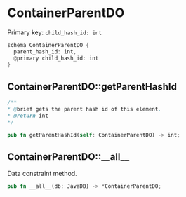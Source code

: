 # ContainerParentDO

Primary key: `child_hash_id: int`

```rust
schema ContainerParentDO {
  parent_hash_id: int,
  @primary child_hash_id: int
}
```
## ContainerParentDO::getParentHashId

```java
/**
* @brief gets the parent hash id of this element.
* @return int
*/
```
```rust
pub fn getParentHashId(self: ContainerParentDO) -> int;
```
## ContainerParentDO::\_\_all\_\_

Data constraint method.

```rust
pub fn __all__(db: JavaDB) -> *ContainerParentDO;
```
